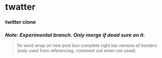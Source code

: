 # twatter

### twitter clone

### _Note: Experimental branch. Only merge if dead sure on it._

> fix word wrap on new post box
> complete right bar
> remove all borders (only used from referencing. comment out when not used)
